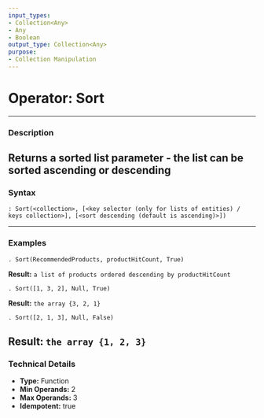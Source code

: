 ```yaml
---
input_types:
- Collection<Any>
- Any
- Boolean
output_type: Collection<Any>
purpose:
- Collection Manipulation
---
```

# Operator: Sort
---
### **Description**
Returns a sorted list parameter - the list can be sorted ascending or descending
---
### **Syntax**
```
: Sort(<collection>, [<key selector (only for lists of entities) / keys collection>], [<sort descending (default is ascending)>])
```
---
### **Examples**
```
. Sort(RecommendedProducts, productHitCount, True)
```
**Result:** `a list of products ordered descending by productHitCount`
```
. Sort([1, 3, 2], Null, True)
```
**Result:** `the array {3, 2, 1}`
```
. Sort([2, 1, 3], Null, False)
```
**Result:** `the array {1, 2, 3}`
---
### **Technical Details**
- **Type:** Function
- **Min Operands:** 2
- **Max Operands:** 3
- **Idempotent:** true